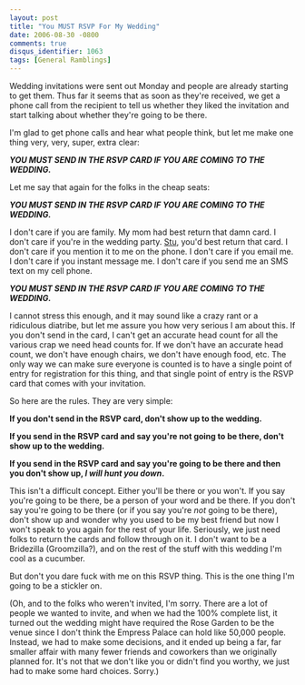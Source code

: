 ```yaml
---
layout: post
title: "You MUST RSVP For My Wedding"
date: 2006-08-30 -0800
comments: true
disqus_identifier: 1063
tags: [General Ramblings]
---
```

Wedding invitations were sent out Monday and people are already starting
to get them. Thus far it seems that as soon as they're received, we get
a phone call from the recipient to tell us whether they liked the
invitation and start talking about whether they're going to be there.

 I'm glad to get phone calls and hear what people think, but let me make
one thing very, very, super, extra clear:

 ***YOU MUST SEND IN THE RSVP CARD IF YOU ARE COMING TO THE WEDDING.***

 Let me say that again for the folks in the cheap seats:

 ***YOU MUST SEND IN THE RSVP CARD IF YOU ARE COMING TO THE WEDDING.***

 I don't care if you are family. My mom had best return that damn card.
I don't care if you're in the wedding party.
[Stu](http://www.stuartthompson.net), you'd best return that card. I
don't care if you mention it to me on the phone. I don't care if you
email me. I don't care if you instant message me. I don't care if you
send me an SMS text on my cell phone.

 ***YOU MUST SEND IN THE RSVP CARD IF YOU ARE COMING TO THE WEDDING.***

 I cannot stress this enough, and it may sound like a crazy rant or a
ridiculous diatribe, but let me assure you how very serious I am about
this. If you don't send in the card, I can't get an accurate head count
for all the various crap we need head counts for. If we don't have an
accurate head count, we don't have enough chairs, we don't have enough
food, etc. The only way we can make sure everyone is counted is to have
a single point of entry for registration for this thing, and that single
point of entry is the RSVP card that comes with your invitation.

 So here are the rules. They are very simple:

 **If you don't send in the RSVP card, don't show up to the wedding.**

 **If you send in the RSVP card and say you're not going to be there,
don't show up to the wedding.**

 **If you send in the RSVP card and say you're going to be there and
then you don't show up, *I will hunt you down*.**

 This isn't a difficult concept. Either you'll be there or you won't. If
you say you're going to be there, be a person of your word and be there.
If you don't say you're going to be there (or if you say you're *not*
going to be there), don't show up and wonder why you used to be my best
friend but now I won't speak to you again for the rest of your life.
Seriously, we just need folks to return the cards and follow through on
it. I don't want to be a Bridezilla (Groomzilla?), and on the rest of
the stuff with this wedding I'm cool as a cucumber.

 But don't you dare fuck with me on this RSVP thing. This is the one
thing I'm going to be a stickler on.

 (Oh, and to the folks who weren't invited, I'm sorry. There are a lot
of people we wanted to invite, and when we had the 100% complete list,
it turned out the wedding might have required the Rose Garden to be the
venue since I don't think the Empress Palace can hold like 50,000
people. Instead, we had to make some decisions, and it ended up being a
far, far smaller affair with many fewer friends and coworkers than we
originally planned for. It's not that we don't like you or didn't find
you worthy, we just had to make some hard choices. Sorry.)
